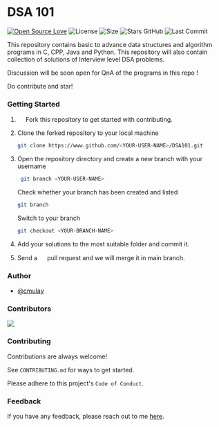 # DSA 101

[![Open Source Love](https://img.shields.io/badge/Open%20Source-%F0%9F%A4%8D-Green?style=for-the-badge)](https://github.com/cmulay/DSA101)
![License](https://img.shields.io/aur/license/android-studio?style=for-the-badge)
![Size](https://img.shields.io/github/repo-size/cmulay/DSA101?style=for-the-badge)
![Stars GitHub](https://img.shields.io/github/stars/cmulay/DSA101?style=for-the-badge)
![Last Commit](https://img.shields.io/github/last-commit/cmulay/DSA101?style=for-the-badge)

This repository contains basic to advance data structures and algorithm programs in C, CPP, Java and Python.
This repository will also contain collection of solutions of Interview level DSA problems. 

Discussion will be soon open for QnA of the programs in this repo !

Do contribute and star!

### Getting Started
 
1. <img src="https://raw.githubusercontent.com/cmulay/python-projects/5e50774b529950d6f3c856ea2a4311a6a8884ddc/_repo_assets/fork.svg" width="15" height="15"> Fork this repository to get started with contributing.

2. Clone the forked repository to your local machine

    ```bash
    git clone https://www.github.com/<YOUR-USER-NAME>/DSA101.git
    ```

3. Open the repository directory and create a new branch with your username
    
   ```bash
    git branch <YOUR-USER-NAME>
    ```
    Check whether your branch has been created and listed
    ```bash
    git branch 
    ```
    Switch to your branch
    ```bash
    git checkout <YOUR-BRANCH-NAME> 
    ```
   
4. Add your solutions to the most suitable folder and commit it.
5. Send a <img src="https://raw.githubusercontent.com/cmulay/python-projects/5e50774b529950d6f3c856ea2a4311a6a8884ddc/_repo_assets/pull_request.svg" width="15" height="15"> pull request and we will merge it in main branch.

### Author

- [@cmulay](https://www.github.com/cmulay)

### Contributors

<a href="https://github.com/cmulay/DSA101/graphs/contributors">
  <img src="https://contrib.rocks/image?repo=cmulay/DSA101" />
</a>

### Contributing

Contributions are always welcome!

See `CONTRIBUTING.md` for ways to get started.

Please adhere to this project's `Code of Conduct`.

### Feedback

If you have any feedback, please reach out to me [here](mailto:codewithchin@gmail.com).